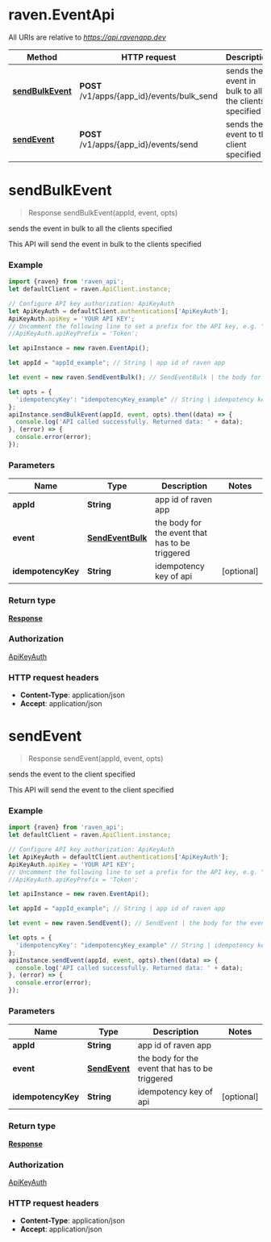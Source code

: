 # raven.EventApi

All URIs are relative to *https://api.ravenapp.dev*

Method | HTTP request | Description
------------- | ------------- | -------------
[**sendBulkEvent**](EventApi.md#sendBulkEvent) | **POST** /v1/apps/{app_id}/events/bulk_send | sends the event in bulk to all the clients specified
[**sendEvent**](EventApi.md#sendEvent) | **POST** /v1/apps/{app_id}/events/send | sends the event to the client specified


<a name="sendBulkEvent"></a>
# **sendBulkEvent**
> Response sendBulkEvent(appId, event, opts)

sends the event in bulk to all the clients specified

This API will send the event in bulk to the clients specified

### Example
```javascript
import {raven} from 'raven_api';
let defaultClient = raven.ApiClient.instance;

// Configure API key authorization: ApiKeyAuth
let ApiKeyAuth = defaultClient.authentications['ApiKeyAuth'];
ApiKeyAuth.apiKey = 'YOUR API KEY';
// Uncomment the following line to set a prefix for the API key, e.g. "Token" (defaults to null)
//ApiKeyAuth.apiKeyPrefix = 'Token';

let apiInstance = new raven.EventApi();

let appId = "appId_example"; // String | app id of raven app

let event = new raven.SendEventBulk(); // SendEventBulk | the body for the event that has to be triggered

let opts = { 
  'idempotencyKey': "idempotencyKey_example" // String | idempotency key of api
};
apiInstance.sendBulkEvent(appId, event, opts).then((data) => {
  console.log('API called successfully. Returned data: ' + data);
}, (error) => {
  console.error(error);
});

```

### Parameters

Name | Type | Description  | Notes
------------- | ------------- | ------------- | -------------
 **appId** | **String**| app id of raven app | 
 **event** | [**SendEventBulk**](SendEventBulk.md)| the body for the event that has to be triggered | 
 **idempotencyKey** | **String**| idempotency key of api | [optional] 

### Return type

[**Response**](Response.md)

### Authorization

[ApiKeyAuth](../README.md#ApiKeyAuth)

### HTTP request headers

 - **Content-Type**: application/json
 - **Accept**: application/json

<a name="sendEvent"></a>
# **sendEvent**
> Response sendEvent(appId, event, opts)

sends the event to the client specified

This API will send the event to the client specified

### Example
```javascript
import {raven} from 'raven_api';
let defaultClient = raven.ApiClient.instance;

// Configure API key authorization: ApiKeyAuth
let ApiKeyAuth = defaultClient.authentications['ApiKeyAuth'];
ApiKeyAuth.apiKey = 'YOUR API KEY';
// Uncomment the following line to set a prefix for the API key, e.g. "Token" (defaults to null)
//ApiKeyAuth.apiKeyPrefix = 'Token';

let apiInstance = new raven.EventApi();

let appId = "appId_example"; // String | app id of raven app

let event = new raven.SendEvent(); // SendEvent | the body for the event that has to be triggered

let opts = { 
  'idempotencyKey': "idempotencyKey_example" // String | idempotency key of api
};
apiInstance.sendEvent(appId, event, opts).then((data) => {
  console.log('API called successfully. Returned data: ' + data);
}, (error) => {
  console.error(error);
});

```

### Parameters

Name | Type | Description  | Notes
------------- | ------------- | ------------- | -------------
 **appId** | **String**| app id of raven app | 
 **event** | [**SendEvent**](SendEvent.md)| the body for the event that has to be triggered | 
 **idempotencyKey** | **String**| idempotency key of api | [optional] 

### Return type

[**Response**](Response.md)

### Authorization

[ApiKeyAuth](../README.md#ApiKeyAuth)

### HTTP request headers

 - **Content-Type**: application/json
 - **Accept**: application/json

